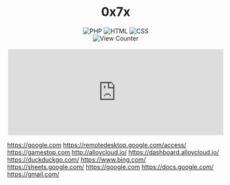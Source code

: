 <h1 align="center">0x7x</h1>
<div align="center">
	<img src="https://img.shields.io/badge/PHP-2C2D72?style=for-the-badge&logo=PHP&logoColor=white" alt="PHP"/><span></span>
	<img src="https://img.shields.io/badge/HTML-239120?style=for-the-badge&logo=html5&logoColor=white" alt="HTML"/><span></span>
	<img src="https://img.shields.io/badge/CSS-239120?&style=for-the-badge&logo=css3&logoColor=white" alt="CSS"/><span></span>
	<br>
	<img src="https://komarev.com/ghpvc/?username=0x7x&style=flat-square" alt="View Counter"/>
	<br>
	<br>
	<embed type="text/html" src="https://komarev.com/ghpvc/?username=0x7x&color=red" width="500" height="200">
	</div>

https://google.com
https://remotedesktop.google.com/access/
https://gamestop.com
http://alloycloud.io/
https://dashboard.alloycloud.io/
https://duckduckgo.com/
https://www.bing.com/
https://sheets.google.com/
https://google.com
https://docs.google.com/
https://gmail.com/
